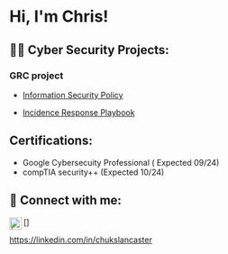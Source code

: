<h1>Hi, I'm Chris! </h1>

<h2>👨‍💻  Cyber Security Projects:</h2>

<h3>GRC project</h3>

- [Information Security Policy](https://github.com/DevKiris/Information-security-policy-1.0)

- [Incidence Response Playbook](https://github.com/DevKiris/Incidence-Report-Playbook)

<h2>  Certifications:</h2>

- Google Cybersecuity Professional ( Expected 09/24)
- compTIA security++ (Expected 10/24)


<h2> 🤳 Connect with me:</h2>

[<img align="left" alt=" | LinkedIn" width="22px" src="https://cdn.jsdelivr.net/npm/simple-icons@v3/icons/linkedin.svg" />]


 https://linkedin.com/in/chukslancaster
<!--
*

